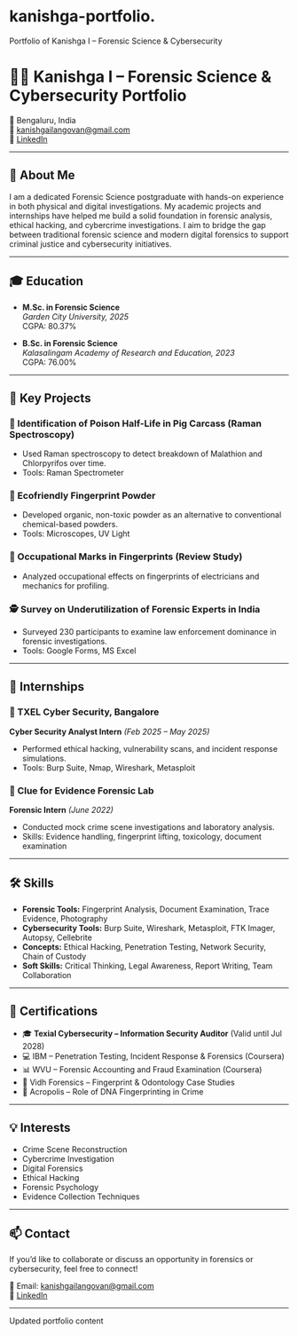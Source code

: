 # kanishga-portfolio.
Portfolio of Kanishga I – Forensic Science &amp; Cybersecurity
# 👩‍💻 Kanishga I – Forensic Science & Cybersecurity Portfolio

📍 Bengaluru, India  
📧 kanishgailangovan@gmail.com  
🔗 [LinkedIn](https://www.linkedin.com/in/kanishga-i-24b575210)

---

## 👋 About Me

I am a dedicated Forensic Science postgraduate with hands-on experience in both physical and digital investigations. My academic projects and internships have helped me build a solid foundation in forensic analysis, ethical hacking, and cybercrime investigations. I aim to bridge the gap between traditional forensic science and modern digital forensics to support criminal justice and cybersecurity initiatives.

---

## 🎓 Education

- **M.Sc. in Forensic Science**  
  *Garden City University, 2025*  
  CGPA: 80.37%

- **B.Sc. in Forensic Science**  
  *Kalasalingam Academy of Research and Education, 2023*  
  CGPA: 76.00%

---

## 🧪 Key Projects

### 🧬 Identification of Poison Half-Life in Pig Carcass (Raman Spectroscopy)
- Used Raman spectroscopy to detect breakdown of Malathion and Chlorpyrifos over time.
- Tools: Raman Spectrometer

### 🌿 Ecofriendly Fingerprint Powder
- Developed organic, non-toxic powder as an alternative to conventional chemical-based powders.
- Tools: Microscopes, UV Light

### 🔧 Occupational Marks in Fingerprints (Review Study)
- Analyzed occupational effects on fingerprints of electricians and mechanics for profiling.

### 🕵️ Survey on Underutilization of Forensic Experts in India
- Surveyed 230 participants to examine law enforcement dominance in forensic investigations.
- Tools: Google Forms, MS Excel

---

## 💼 Internships

### 🔐 TXEL Cyber Security, Bangalore  
**Cyber Security Analyst Intern** *(Feb 2025 – May 2025)*
- Performed ethical hacking, vulnerability scans, and incident response simulations.
- Tools: Burp Suite, Nmap, Wireshark, Metasploit

### 🧾 Clue for Evidence Forensic Lab  
**Forensic Intern** *(June 2022)*  
- Conducted mock crime scene investigations and laboratory analysis.
- Skills: Evidence handling, fingerprint lifting, toxicology, document examination

---

## 🛠️ Skills

- **Forensic Tools:** Fingerprint Analysis, Document Examination, Trace Evidence, Photography  
- **Cybersecurity Tools:** Burp Suite, Wireshark, Metasploit, FTK Imager, Autopsy, Cellebrite  
- **Concepts:** Ethical Hacking, Penetration Testing, Network Security, Chain of Custody  
- **Soft Skills:** Critical Thinking, Legal Awareness, Report Writing, Team Collaboration

---

## 🏅 Certifications

- 🎓 **Texial Cybersecurity – Information Security Auditor** (Valid until Jul 2028)
- 💻 IBM – Penetration Testing, Incident Response & Forensics (Coursera)
- 📊 WVU – Forensic Accounting and Fraud Examination (Coursera)
- 🔬 Vidh Forensics – Fingerprint & Odontology Case Studies
- 🧬 Acropolis – Role of DNA Fingerprinting in Crime

---

## 💡 Interests

- Crime Scene Reconstruction  
- Cybercrime Investigation  
- Digital Forensics  
- Ethical Hacking  
- Forensic Psychology  
- Evidence Collection Techniques

---

## 📫 Contact

If you’d like to collaborate or discuss an opportunity in forensics or cybersecurity, feel free to connect!

📧 Email: kanishgailangovan@gmail.com  
🔗 [LinkedIn](https://www.linkedin.com/in/kanishga-i-24b575210)

---
Updated portfolio content
